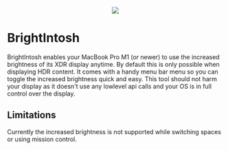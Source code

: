 
<p align="center">
  <img src="https://github.com/niklasr22/BrightIntosh/assets/75939868/dbb29e57-8fe3-40e9-b8fb-d039c3bb9d47">
</p>

#  BrightIntosh

BrightIntosh enables your MacBook Pro M1 (or newer) to use the increased brightness of its XDR display anytime. By default this is only possible when displaying HDR content.
It comes with a handy menu bar menu so you can toggle the increased brightness quick and easy.
This tool should not harm your display as it doesn't use any lowlevel api calls and your OS is in full control over the display.

## Limitations

Currently the increased brightness is not supported while switching spaces or using mission control.
